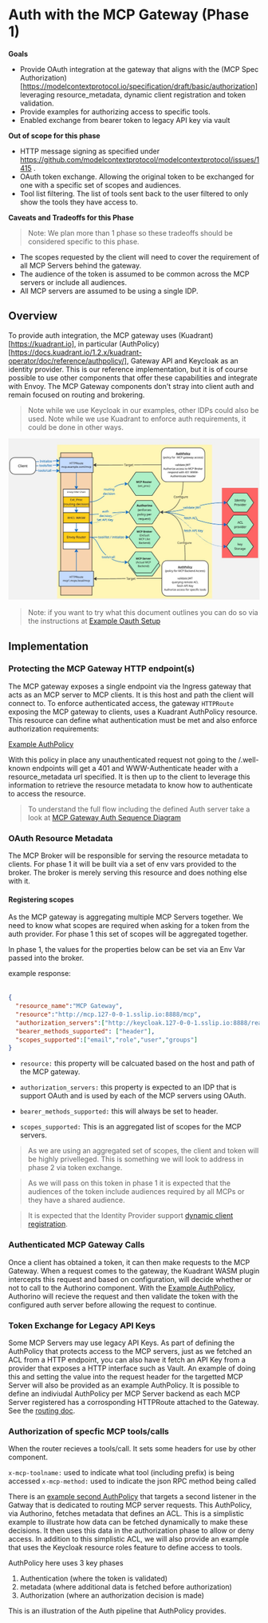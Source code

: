 # Auth with the MCP Gateway (Phase 1)

**Goals**

- Provide OAuth integration at the gateway that aligns with the (MCP Spec Authorization)[https://modelcontextprotocol.io/specification/draft/basic/authorization] leveraging resource_metadata, dynamic client registration and token validation.
- Provide examples for authorizing access to specific tools.
- Enabled exchange from bearer token to legacy API key via vault


**Out of scope for this phase**

- HTTP message signing as specified under https://github.com/modelcontextprotocol/modelcontextprotocol/issues/1415 .
- OAuth token exchange. Allowing the original token to be exchanged for one with a specific set of scopes and audiences.
- Tool list filtering. The list of tools sent back to the user filtered to only show the tools they have access to.



**Caveats and Tradeoffs for this Phase** 

> Note:  We plan more than 1 phase so these tradeoffs should be considered specific to this phase.

- The scopes requested by the client will need to cover the requirement of all MCP Servers behind the gateway.
- The audience of the token is assumed to be common across the MCP servers or include all audiences.
- All MCP servers are assumed to be using a single IDP.


## Overview

To provide auth integration, the MCP gateway uses (Kuadrant)[https://kuadrant.io], in particular (AuthPolicy)[https://docs.kuadrant.io/1.2.x/kuadrant-operator/doc/reference/authpolicy/], Gateway API and Keycloak as an identity provider. This is our reference implementation, but it is of course possible to use other components that offer these capabilities and integrate with Envoy. The MCP Gateway components don't stray into client auth and remain focused on routing and brokering.

> Note while we use Keycloak in our examples, other IDPs could also be used.
> Note while we use Kuadrant to enforce auth requirements, it could be done in other ways.

![](./images/mcp-auth-phase1.jpg)


> Note: if you want to try what this document outlines you can do so via the instructions at [Example Oauth Setup](../../README.md#example-oauth-setup)

## Implementation



### Protecting the MCP Gateway HTTP endpoint(s)

The MCP gateway exposes a single endpoint via the Ingress gateway that acts as an MCP server to MCP clients. It is this host and path the client will connect to. To enforce authenticated access, the gateway `HTTPRoute` exposing the MCP gateway to clients, uses a Kuadrant AuthPolicy resource. This resource can define what authentication must be met and also enforce authorization requirements:

[Example AuthPolicy](./../../config/mcp-system/authpolicy.yaml)


With this policy in place any unauthenticated request not going to the /.well-known endpoints will get a 401 and WWW-Authenticate header with a resource_metadata url specified. It is then up to the client to leverage this information to retrieve the resource metadata to know how to authenticate to access the resource. 

> To understand the full flow including the defined Auth server take a look at [MCP Gateway Auth Sequence Diagram](./flows.md#mcp-gateway-request-authentication)


### OAuth Resource Metadata

The MCP Broker will be responsible for serving the resource metadata to clients. For phase 1 it will be built via a set of env vars provided to the broker. The broker is merely serving this resource and does nothing else with it.

#### Registering scopes

As the MCP gateway is aggregating multiple MCP Servers together. We need to know what scopes are required when asking for a token from the auth provider. For phase 1 this set of scopes will be aggregated together.


In phase 1, the values for the properties below can be set via an Env Var passed into the broker. 


example response:

```json

{
  "resource_name":"MCP Gateway",
  "resource":"http://mcp.127-0-0-1.sslip.io:8888/mcp",
  "authorization_servers":["http://keycloak.127-0-0-1.sslip.io:8888/realms/mcp"], 
  "bearer_methods_supported": ["header"],
  "scopes_supported":["email","role","user","groups"]
}

```

- ```resource:``` this property will be calcuated based on the host and path of the MCP gateway.

- ```authorization_servers:``` this property is expected to an IDP that is support OAuth and is used by each of the MCP servers using OAuth.

- ```bearer_methods_supported:``` this will always be set to header.


- ```scopes_supported:``` This is an aggregated list of scopes for the MCP servers.

> As we are using an aggregated set of scopes, the client and token will be highly privelleged. This is something we will look to address in phase 2 via token exchange.

> As we will pass on this token in phase 1 it is expected that the audiences of the token include audiences required by all MCPs or they have a shared audience.

> It is expected that the Identity Provider support [dynamic client registration](https://www.keycloak.org/securing-apps/client-registration#_openid_connect_dynamic_client_registration).

### Authenticated MCP Gateway Calls

Once a client has obtained a token, it can then make requests to the MCP Gateway. When a request comes to the gateway, the Kuadrant WASM plugin intercepts this request and based on configuration, will decide whether or not to call to the Authorino component. With the [Example AuthPolicy](./../../config/mcp-system/authpolicy.yaml), Authorino will recieve the request and then validate the token with the configured auth server before allowing the request to continue. 

### Token Exchange for Legacy API Keys

Some MCP Servers may use legacy API Keys. As part of defining the AuthPolicy that protects access to the MCP servers, just as we fetched an ACL from a HTTP endpoint, you can also have it fetch an API Key from a provider that exposes a HTTP interface such as Vault. An example of doing this and setting the value into the request header for the targetted MCP Server will also be provided as an example AuthPolicy. It is possible to define an indiviudal AuthPolicy per MCP Server backend as each MCP Server registered has a corrosponding HTTPRoute attached to the Gateway. See the [routing doc](../design/routing.md).

### Authorization of specfic MCP tools/calls

When the router recieves a tools/call. It sets some headers for use by other component.

`x-mcp-toolname:` used to indicate what tool (including prefix) is being accessed
`x-mcp-method:` used to indicate the json RPC method being called

There is an [example second AuthPolicy](../../config/mcp-system/tool-call-auth.yaml) that targets a second listener in the Gatway that is dedicated to routing MCP server requests. This AuthPolicy, via Authorino, fetches metadata that defines an ACL. This is a simplistic example to illustrate how data can be fetched dynamically to make these decisions. It then uses this data in the authorization phase to allow or deny access.
In addition to this simplistic ACL, we will also provide an example that uses the Keycloak resource roles feature to define access to tools.

AuthPolicy here uses 3 key phases

1) Authentication (where the token is validated)
2) metadata (where additional data is fetched before authorization)
3) Authorization (where an authorization decision is made) 

This is an illustration of the Auth pipeline that AuthPolicy provides.
 